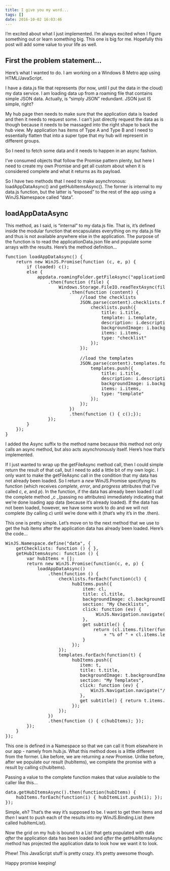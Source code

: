 ```yaml
---
title: I give you my word...
tags: []
date: 2016-10-02 16:03:46
---
```


I&rsquo;m excited about what I just implemented. I&rsquo;m always excited when I figure something out or learn something big. This one is big for me. Hopefully this post will add some value to your life as well.

## First the problem statement...

Here&rsquo;s what I wanted to do. I am working on a Windows 8 Metro app using HTML/JavaScript.

I have a data.js file that represents (for now, until I put the data in the cloud) my data service. I am loading data up from a roaming file that contains simple JSON data. Actually, is &ldquo;simply JSON&rdquo; redundant. JSON just IS simple, right?

My hub page then needs to make sure that the application data is loaded and then it needs to request some. I can&rsquo;t just directly request the data as is though because it needs to be massaged into the right shape to back the hub view. My application has items of Type A and Type B and I need to essentially flatten that into a super type that my hub will represent in different groups.

So I need to fetch some data and it needs to happen in an async fashion.

I&rsquo;ve consumed objects that follow the Promise pattern plenty, but here I need to create my own Promise and get all custom about when it is considered complete and what it returns as its payload.

So I have two methods that I need to make asynchronous: loadAppDataAsync() and getHubItemsAsync(). The former is internal to my data.js function, but the latter is &ldquo;exposed&rdquo; to the rest of the app using a WinJS.Namespace called &ldquo;data&rdquo;.

## loadAppDataAsync

This method, as I said, is &ldquo;internal&rdquo; to my data.js file. That is, it&rsquo;s defined inside the modular function that encapsulates everything on my data.js file and thus is not available anywhere else in the application. The purpose of the function is to read the applicationData.json file and populate some arrays with the results. Here&rsquo;s the method definition...

<pre class="brush: js;">
function loadAppDataAsync() {
    return new WinJS.Promise(function (c, e, p) {
        if (loaded) c();
        else {
            appdata.roamingFolder.getFileAsync(&quot;applicationData.json&quot;)
                .then(function (file) {
                    Windows.Storage.FileIO.readTextAsync(file)
                        .then(function (content) {
                            //load the checklists
                            JSON.parse(content).checklists.forEach(function (i) {
                                checklists.push({
                                    title: i.title,
                                    template: i.template,
                                    description: i.description,
                                    backgroundImage: i.backgroundImage,
                                    items: i.items,
                                    type: &quot;checklist&quot;
                                });
                            });

                            //load the templates
                            JSON.parse(content).templates.forEach(function (i) {
                                templates.push({
                                    title: i.title,
                                    description: i.description,
                                    backgroundImage: i.backgroundImage,
                                    items: i.items,
                                    type: &quot;template&quot;
                                });
                            });
                        })
                        .then(function () { c();});
                });
        }
    });
}</pre>

I added the Async suffix to the method name because this method not only calls an async method, but also acts asynchronously itself. Here&rsquo;s how that&rsquo;s implemented.

If I just wanted to wrap up the getFileAsync method call, then I could simple return the result of that call, but I need to add a little bit of my own logic. I only want to make the getFileAsync call in the condition that my data has not already been loaded. So I return a _new_ WinJS.Promise specifying its function (which receives _complete_, _error_, and _progress_ attributes that I&rsquo;ve called _c_, _e_, and _p_). In the function, if the data has already been loaded I call the complete method _c _(passing no attributes) immediately indicating that we&rsquo;re done loading app data (because it&rsquo;s already loaded). If the data has not been loaded, however, we have some work to do and we will not complete (by calling _c_) until we&rsquo;re done with it (that&rsquo;s why it&rsquo;s in the .then).

This one is pretty simple. Let&rsquo;s move on to the next method that we use to get the hub items after the application data has already been loaded. Here&rsquo;s the code...

<pre class="brush: js;">
WinJS.Namespace.define(&quot;data&quot;, {
    getChecklists: function () { },
    getHubItemsAsync: function () {
        var hubItems = [];
        return new WinJS.Promise(function(c, e, p) {
            loadAppDataAsync()
                .then(function () {
                    checklists.forEach(function(cl) {
                         hubItems.push({
                             item: cl,
                             title: cl.title,
                             backgroundImage: cl.backgroundImage,
                             section: &quot;My Checklists&quot;,
                             click: function (ev) {
                                  WinJS.Navigation.navigate(&quot;/html/checklistPage.html&quot;, { item: cl });
                             },
                             get subtitle() {
                                 return (cl.items.filter(function (i) { return i.checked; }).length / cl.items.length)
                                     + &quot;% of &quot; + cl.items.length + &quot; items&quot;;
                             }
                         });
                    });
                    templates.forEach(function(t) {
                         hubItems.push({
                            item: t,
                            title: t.title,
                            backgroundImage: t.backgroundImage,
                            section: &quot;My Templates&quot;,
                            click: function (ev) {
                                WinJS.Navigation.navigate(&quot;/html/template.html&quot;, { item: t });
                            },
                            get subtitle() { return t.items.length + &quot; items&quot;; }
                         });
                    });
                })
                .then(function () { c(hubItems); });
        });
    }
});</pre>

This one is defined in a Namespace so that we can call it from elsewhere in our app - namely from hub.js. What this method does is a little different from the former. Like before, we are returning a _new_ Promise. Unlike before, after we populate our result (hubItems), we complete the promise with a result by calling c(hubItems).

Passing a value to the complete function makes that value available to the caller like this...

<pre class="brush: js;">
data.getHubItemsAsync().then(function(hubItems) {
    hubItems.forEach(function(i) { hubItemList.push(i); });
});</pre>

Simple, eh? That&rsquo;s the way it&rsquo;s supposed to be. I want to get then items and _then_ I want to push each of the results into my WinJS.Binding.List (here called hubItemList).

Now the grid on my hub is bound to a List that gets populated with data _after_ the application data has been loaded and _after_ the getHubItemsAsync method has projected the application data to look how we want it to look.

Phew! This JavaScript stuff is pretty crazy. It&rsquo;s pretty awesome though.

Happy promise keeping!